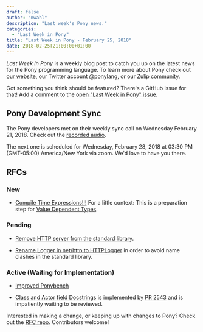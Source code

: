 ```yaml
---
draft: false
author: "mwahl"
description: "Last week's Pony news."
categories:
  - "Last Week in Pony"
title: "Last Week in Pony - February 25, 2018"
date: 2018-02-25T21:00:00+01:00
---
```


_Last Week In Pony_ is a weekly blog post to catch you up on the latest news for the Pony programming language. To learn more about Pony check out [our website](https://ponylang.io), our Twitter account [@ponylang](https://twitter.com/ponylang), or our [Zulip community](https://ponylang.zulipchat.com).

Got something you think should be featured? There's a GitHub issue for that! Add a comment to the [open "Last Week in Pony" issue](https://github.com/ponylang/ponylang.github.io/issues?q=is%3Aissue+is%3Aopen+label%3Alast-week-in-pony).
<!-- more -->

## Pony Development Sync

The Pony developers met on their weekly sync call on Wednesday February 21, 2018. Check out the [recorded audio](https://sync-recordings.ponylang.io/r/2018_02_21.m4a).

The next one is scheduled for Wednesday, February 28, 2018 at 03:30 PM (GMT-05:00) America/New York via zoom. We'd love to have you there.

## RFCs

### New

- [Compile Time Expressions!!!](https://github.com/ponylang/rfcs/pull/120) For a little context: This is a preparation step for [Value Dependent Types](https://vimeo.com/175746403).

### Pending

- [Remove HTTP server from the standard library](https://github.com/ponylang/rfcs/pull/117).

- [Rename Logger in net/http to HTTPLogger](https://github.com/ponylang/rfcs/pull/116) in order to avoid name clashes in the standard library.

### Active (Waiting for Implementation)

- [Improved Ponybench](https://github.com/ponylang/rfcs/pull/119)

- [Class and Actor field Docstrings](https://github.com/ponylang/rfcs/pull/115) is implemented by [PR 2543](https://github.com/ponylang/ponyc/pull/2543) and is impatiently waiting to be reviewed.

Interested in making a change, or keeping up with changes to Pony? Check out the [RFC repo](https://github.com/ponylang/rfcs). Contributors welcome!
